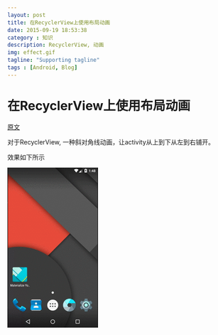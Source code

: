 ```yaml
---
layout: post
title: 在RecyclerView上使用布局动画
date: 2015-09-19 18:53:38
category : 知识
description: RecyclerView, 动画
img: effect.gif
tagline: "Supporting tagline"
tags : [Android, Blog]
---
```

# 在RecyclerView上使用布局动画

[原文](http://www.jcodecraeer.com/a/anzhuokaifa/androidkaifa/2015/0915/3462.html)

对于RecyclerView, 一种斜对角线动画，让activity从上到下从左到右铺开。

效果如下所示

![effect](/img/在RecyclerView上使用布局动画/effect.gif)
